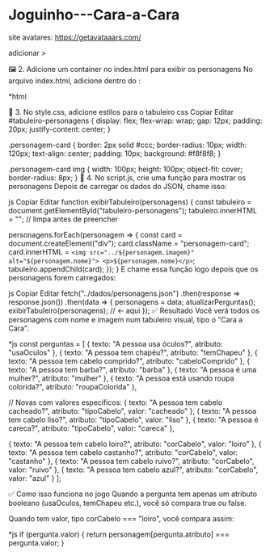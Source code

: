 # Joguinho---Cara-a-Cara

site avatares: https://getavataaars.com/

adicionar >



🖼️ 2. Adicione um container no index.html para exibir os personagens
No arquivo index.html, adicione dentro do <body>:

*html
<div id="tabuleiro-personagens"></div>
🎨 3. No style.css, adicione estilos para o tabuleiro
css
Copiar
Editar
#tabuleiro-personagens {
  display: flex;
  flex-wrap: wrap;
  gap: 12px;
  padding: 20px;
  justify-content: center;
}

.personagem-card {
  border: 2px solid #ccc;
  border-radius: 10px;
  width: 120px;
  text-align: center;
  padding: 10px;
  background: #f8f8f8;
}

.personagem-card img {
  width: 100px;
  height: 100px;
  object-fit: cover;
  border-radius: 8px;
}
🧠 4. No script.js, crie uma função para mostrar os personagens
Depois de carregar os dados do JSON, chame isso:

js
Copiar
Editar
function exibirTabuleiro(personagens) {
  const tabuleiro = document.getElementById("tabuleiro-personagens");
  tabuleiro.innerHTML = ""; // limpa antes de preencher

  personagens.forEach(personagem => {
    const card = document.createElement("div");
    card.className = "personagem-card";
    card.innerHTML = `
      <img src="../${personagem.imagem}" alt="${personagem.nome}">
      <p>${personagem.nome}</p>
    `;
    tabuleiro.appendChild(card);
  });
}
E chame essa função logo depois que os personagens forem carregados:

js
Copiar
Editar
fetch("../dados/personagens.json")
  .then(response => response.json())
  .then(data => {
    personagens = data;
    atualizarPerguntas();
    exibirTabuleiro(personagens); // <- aqui
  });
✅ Resultado
Você verá todos os personagens com nome e imagem num tabuleiro visual, tipo o “Cara a Cara”.



*js
const perguntas = [
  { texto: "A pessoa usa óculos?", atributo: "usaOculos" },
  { texto: "A pessoa tem chapéu?", atributo: "temChapeu" },
  { texto: "A pessoa tem cabelo comprido?", atributo: "cabeloComprido" },
  { texto: "A pessoa tem barba?", atributo: "barba" },
  { texto: "A pessoa é uma mulher?", atributo: "mulher" },
  { texto: "A pessoa está usando roupa colorida?", atributo: "roupaColorida" },

  // Novas com valores específicos:
  { texto: "A pessoa tem cabelo cacheado?", atributo: "tipoCabelo", valor: "cacheado" },
  { texto: "A pessoa tem cabelo liso?", atributo: "tipoCabelo", valor: "liso" },
  { texto: "A pessoa é careca?", atributo: "tipoCabelo", valor: "careca" },
  
  { texto: "A pessoa tem cabelo loiro?", atributo: "corCabelo", valor: "loiro" },
  { texto: "A pessoa tem cabelo castanho?", atributo: "corCabelo", valor: "castanho" },
  { texto: "A pessoa tem cabelo ruivo?", atributo: "corCabelo", valor: "ruivo" },
  { texto: "A pessoa tem cabelo azul?", atributo: "corCabelo", valor: "azul" }
];


✅ Como isso funciona no jogo
Quando a pergunta tem apenas um atributo booleano (usaOculos, temChapeu etc.), você só compara true ou false.

Quando tem valor, tipo corCabelo === "loiro", você compara assim:

*js
if (pergunta.valor) {
  return personagem[pergunta.atributo] === pergunta.valor;
}
